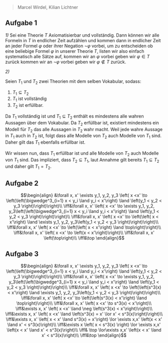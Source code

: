 > Marcel Wirdel, Kilian Lichtner

## Aufgabe 1

_1)_
Sei eine Theorie $T$ Axiomatisierbar und vollständig.
Dann können wir alle Formeln in $T$ in endlicher Zeit aufzählen und kommen dann in endlicher Zeit an jeder Formel $\varphi$ oder ihrer Negation $\neg \varphi$ vorbei, um zu entscheiden ob eine beliebige Formel $\varphi$ in unserer Theorie $T$, listen wir also einfach systematisch alle Sätze auf, kommen wir an $\varphi$ vorbei geben wir $\varphi \in T$ zurück kommen wir an $\neg \varphi$ vorbei geben wir $\varphi\not\in T$ zurück.

_2)_

Seien $T_1$ und $T_2$ zwei Theorien mit dem selben Vokabular, sodass:

1. $T_1 \subseteq T_2$ 
2. $T_1$ ist vollständig
3. $T_2$ ist erfüllbar.

Da $T_1$ vollständig ist und $T_1 \subseteq T_2$ enthält es mindestens alle wahren Aussagen über dem Vokabular. Da $T_2$ erfüllbar ist, existiert mindestens ein Modell für $T_2$ das alle Aussagen in $T_2$ wahr macht. 
Weil jede wahre Aussage in $T_1$ auch in $T_2$ ist, folgt dass alle Modelle von $T_2$ auch Modelle von $T_1$ sind. Daher gilt das $T_1$ ebenfalls erfüllbar ist.

Wir wissen nun, dass $T_1$ erfüllbar ist und alle Modelle von $T_2$ auch Modelle von $T_1$ sind. Das impliziert, dass $T_2 \subseteq T_1$, laut Annahme gilt bereits $T_1 \subseteq T_2$ und daher gilt $T_1 = T_2$.


## Aufgabe 2

$$\begin{align}
&\forall x, x' \exists y_1, y_2, y_3 \left( x <x' \to \left(\left(\bigwedge^3_{i=1} x < y_i \land y_i < x'\right) \land \left(y_1 < y_2 < y_3 \right)\right)\right)\\
\iff&\forall x, x' \left( x <x' \to \exists y_1, y_2, y_3\left(\left(\bigwedge^3_{i=1} x < y_i \land y_i < x'\right) \land \left(y_1 < y_2 < y_3 \right)\right)\right)\\
\iff&\forall x, x' \left( x <x' \to \left(\left( x < x'\right) \land \exists y_1, y_2, y_3\left(y_1 < y_2 < y_3 \right)\right)\right)\\
\iff&\forall x, x' \left( x <x' \to \left(\left( x < x'\right) \land \top\right)\right)\\
\iff&\forall x, x' \left( x <x' \to \left(x < x'\right)\right)\\
\iff&\forall x, x' \left(\top\right)\\
\iff&\top
\end{align}$$


## Aufgabe 3

$$\begin{align}
&\forall x, x' \exists y_1, y_2, y_3 \left( x <x' \to \left(\left(\bigwedge^3_{i=1} x < y_i \land y_i < x'\right) \land \left(y_1 < y_2 < y_3 \right)\right)\right)\\
\iff&\forall x, x' \left( x <x' \to \exists y_1, y_2, y_3\left(\left(\bigwedge^3_{i=1} x < y_i \land y_i < x'\right) \land \left(y_1 < y_2 < y_3 \right)\right)\right)\\
\iff&\forall x, x' \left( x <x' \to \left(\left(s^3(x) < x'\right) \land \exists y_1, y_2, y_3\left(y_1 < y_2 < y_3 \right)\right)\right)\\
\iff&\forall x, x' \left( x <x' \to \left(\left(s^3(x) < x'\right) \land \top\right)\right)\\
\iff&\forall x, x' \left( x <x' \to s^3(x) < x'\right)\\
\iff&\exists x, x' \left( x <x' \land \neg \left(s^3(x) < x'\right)\right)\\
\iff&\exists x, x' \left( x <x' \land \left(s^3(x) = x' \lor x' < s^3(x)\right)\right)\\
\iff&\exists x, x' \left( x < x' \land s^3(x) = x'\right) \lor \exists x,x' \left(x < x' \land x' < s^3(x)\right)\\
\iff&\exists x \left( x < s^3(x) \right) \lor \exists x,x' \left(x < x' \land x' < s^3(x)\right)\\
\iff& \top \lor\exists x,x' \left(x < x' \land x' < s^3(x)\right)\\
\iff&\top
\end{align}$$
